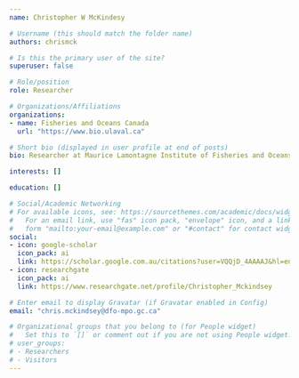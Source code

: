 ```yaml
---
name: Christopher W McKindesy

# Username (this should match the folder name)
authors: chrismck

# Is this the primary user of the site?
superuser: false

# Role/position
role: Researcher

# Organizations/Affiliations
organizations:
- name: Fisheries and Oceans Canada
  url: "https://www.bio.ulaval.ca"

# Short bio (displayed in user profile at end of posts)
bio: Researcher at Maurice Lamontagne Institute of Fisheries and Oceans Canada (Mont-Joli, QC), doing research in Benthic and Coastal Ecology.

interests: []

education: []

# Social/Academic Networking
# For available icons, see: https://sourcethemes.com/academic/docs/widgets/#icons
#   For an email link, use "fas" icon pack, "envelope" icon, and a link in the
#   form "mailto:your-email@example.com" or "#contact" for contact widget.
social:
- icon: google-scholar
  icon_pack: ai
  link: https://scholar.google.com.au/citations?user=VQQjD_4AAAAJ&hl=en
- icon: researchgate
  icon_pack: ai
  link: https://www.researchgate.net/profile/Christopher_Mckindsey

# Enter email to display Gravatar (if Gravatar enabled in Config)
email: "chris.mckindsey@dfo-mpo.gc.ca"

# Organizational groups that you belong to (for People widget)
#   Set this to `[]` or comment out if you are not using People widget.
# user_groups:
# - Researchers
# - Visitors
---
```

